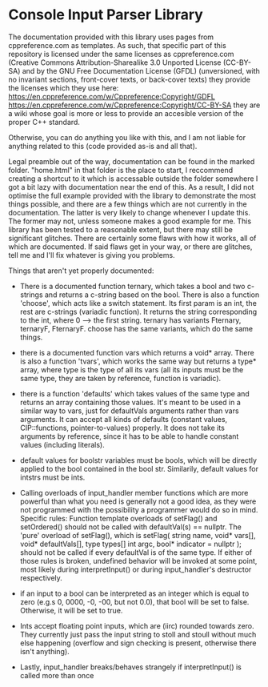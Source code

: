 # Console Input Parser Library
 
The documentation provided with this library uses pages from cppreference.com as templates. As such, that specific part of this repository is licensed under the same licenses as cppreference.com (Creative Commons Attribution-Sharealike 3.0 Unported License (CC-BY-SA) and by the GNU Free Documentation License (GFDL) (unversioned, with no invariant sections, front-cover texts, or back-cover texts)
they provide the licenses which they use here:
https://en.cppreference.com/w/Cppreference:Copyright/GDFL
https://en.cppreference.com/w/Cppreference:Copyright/CC-BY-SA
they are a wiki whose goal is more or less to provide an accesible version of the proper C++ standard.

Otherwise, you can do anything you like with this, and I am not liable for anything related to this (code provided as-is and all that).


Legal preamble out of the way, documentation can be found in the marked folder. "home.html" in that folder is the place to start, I reccommend creating a shortcut to it which is accessable outside the folder somewhere
I got a bit lazy with documentation near the end of this. As a result, I did not optimise the full example provided with the library to demonstrate the most things possible, and there are a few things which are not currently in the documentation.
The latter is very likely to change whenever I update this. The former may not, unless someone makes a good example for me.
This library has been tested to a reasonable extent, but there may still be significant glitches. There are certainly some flaws with how it works, all of which are documented. If said flaws get in your way, or there are glitches, tell me and I'll fix whatever is giving you problems.





Things that aren't yet properly documented:


- There is a documented function ternary, which takes a bool and two c-strings and returns a c-string based on the bool. There is also a function 'choose', which acts like a switch statement. Its first param is an int, the rest are c-strings (variadic function). It returns the string corresponding to the int, where 0 --> the first string.
ternary has variants Fternary, ternaryF, FternaryF. choose has the same variants, which do the same things.

- there is a documented function vars which returns a void* array. There is also a function 'tvars', which works the same way but returns a type* array, where type is the type of all its vars (all its inputs must be the same type, they are taken by reference, function is variadic).

- there is a function 'defaults' which takes values of the same type and returns an array containing those values. It's meant to be used in a similar way to vars, just for defaultVals arguments rather than vars arguments. It can accept all kinds of defaults (constant values, CIP::functions, pointer-to-values) properly. It does not take its arguments by reference, since it has to be able to handle constant values (including literals).


- default values for boolstr variables must be bools, which will be directly applied to the bool contained in the bool str. Similarily, default values for intstrs must be ints.


- Calling overloads of input_handler member functions which are more powerful than what you need is generally not a good idea, as they were not programmed with the possibility a programmer would do so in mind. 
 Specific rules: Function template overloads of setFlag() and setOrdered() should not be called with defaultVal(s) == nullptr. The 'pure' overload of setFlag(), which is 
setFlag( string name, void* vars[], void* defaultVals[], type types[] int argc, bool* indicator = nullptr );
should not be called if every defaultVal is of the same type. 
 If either of those rules is broken, undefined behavior will be invoked at some point, most likely during interpretInput() or during input_handler's destructor respectively.


- if an input to a bool can be interpreted as an integer which is equal to zero (e.g.s 0, 0000, -0, -00, but not 0.0), that bool will be set to false. Otherwise, it will be set to true.


- Ints accept floating point inputs, which are (iirc) rounded towards zero. They currently just pass the input string to stoll and stoull without much else happening (overflow and sign checking is present, otherwise there isn't anything).


- Lastly, input_handler breaks/behaves strangely if interpretInput() is called more than once